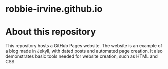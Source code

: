 # robbie-irvine.github.io

# About this repository

This repository hosts a GitHub Pages website. The website is an example of a blog made in Jekyll, with dated posts and automated page creation.
It also demonstrates basic tools needed for website creation, such as HTML and CSS.
